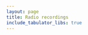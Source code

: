 ```yaml
---
layout: page
title: Radio recordings
include_tabulator_libs: true
---
```

<br>
<div id="recordings-table"></div>

<script type = "text/javascript">


	document.addEventListener('DOMContentLoaded', () => {
		const recTableDivId = 'recordings-table';
		document.getElementById(recTableDivId).innerHTML = 'Fetching recordings...';

		db.collection("recordings").get().then((querySnapshot) => {
			let tabledata = querySnapshot.docs.map(doc => doc.data());

			let table = new Tabulator('#' + recTableDivId, {
				data : tabledata, 
				layout:"fitData", 
				headerSort: false,
				cellHozAlign:"center",
				columns:[ 
					{title:"Name", field:"broadcaster", headerSort : true},
					{title:"Frequency <br> (Khz)", field: "frequencyKhz", headerSort : true},
					{title:"Start Time", field: "startTime", headerSort : true},
					{title:"Location", field:"rlocation", formatter: function(cell, formatterParams, onRendered) {
						let loc = cell.getValue();
						return `<a target="_blank" href="https://www.google.com/maps/search/?api=1&query=${loc.Pc},${loc.Vc}">Locate in the map</a>`;
						}
					},
					
					{title:"Listen", field:"mp3Url", formatter: function(cell, formatterParams, onRendered) {
							
							return `<audio controls preload="none"><source src="${cell.getValue()}" type="audio/mpeg">Your browser does not support the audio element.</audio>`;
						}
					},
					{title:"Mode", field:"mode"},
					{title:"Receiver", field:"receiver"},
					{title:"Antenna", field:"antenna"},
				],
				rowClick : function(e, row) { 
					// alert("Row " + row.getData().id + " Clicked!!!!");
				}
			});

			var cols = document.getElementsByClassName('tabulator-col-title');
			for(i = 0; i < cols.length; i++) {
				cols[i].style.textAlign = 'center';
			}
		});

	});
</script>

<!-- The core Firebase JS SDK is always required and must be listed first -->
<script src="https://www.gstatic.com/firebasejs/7.14.2/firebase-app.js"></script>

<!-- TODO: Add SDKs for Firebase products that you want to use
     https://firebase.google.com/docs/web/setup#available-libraries -->
<script src="https://www.gstatic.com/firebasejs/7.14.2/firebase-analytics.js"></script>

<script src="https://www.gstatic.com/firebasejs/7.14.2/firebase-firestore.js"></script>

<script>


  // Your web app's Firebase configuration
  var firebaseConfig = {
    apiKey: "AIzaSyDjsyy4RUwHigzh5AjqYzpbqhFG4I9XHqo",
    authDomain: "radio-dxing-app.firebaseapp.com",
    databaseURL: "https://radio-dxing-app.firebaseio.com",
    projectId: "radio-dxing-app",
    storageBucket: "radio-dxing-app.appspot.com",
    messagingSenderId: "565086534206",
    appId: "1:565086534206:web:6f729a1b299ad1dc87ef6f",
    measurementId: "G-NT6GVTWK6P"
  };
  // Initialize Firebase
  firebase.initializeApp(firebaseConfig);
  firebase.analytics();
	var db = firebase.firestore();
	
  
</script>
